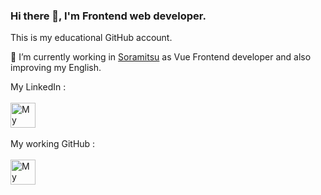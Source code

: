 ### Hi there 👋, I'm Frontend web developer.

This is my educational GitHub account.

🚀 I’m currently working in <a href='https://soramitsu.co.jp'>Soramitsu</a> as Vue Frontend developer and also improving my English. 


My LinkedIn : <br><br>[<img src='https://cdn1.iconfinder.com/data/icons/logotypes/32/circle-linkedin-1024.png' title="My LinkedIn" alt='My Linkedin' height='40'>](https://www.linkedin.com/in/web-vlad-popov/)  <br><br>
My working GitHub : <br><br>[<img src='https://cdns.iconmonstr.com/wp-content/releases/preview/2012/240/iconmonstr-github-1.png' title="My working GitHub" alt='My working GitHub' height='40'>](https://github.com/VladislavPopovSR)

